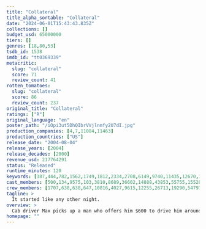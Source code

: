 ```yaml
---
title: "Collateral"
title_alpha_sortable: "Collateral"
date: "2024-06-01T15:43:43.835Z"
collections: []
budget_usd: 65000000
tiers: []
genres: [18,80,53]
tsdb_id: 1538
imdb_id: "tt0369339"
metacritic:
  slug: "collateral"
  score: 71
  review_count: 41
rotten_tomatoes:
  slug: "collateral"
  score: 86
  review_count: 237
original_title: "Collateral"
ratings: ["R"]
original_language: "en"
poster_path: "/iOpi3ut5DhQIbrVVjlnmfy2U7dI.jpg"
production_companies: [4,7,11084,11463]
production_countries: ["US"]
release_date: "2004-08-04"
release_years: [2004]
release_decades: [2000]
revenue_usd: 217764291
status: "Released"
runtime_minutes: 120
keywords: [387,444,782,1562,1749,1812,2334,2708,6149,9740,11435,12670,13112,15009,49950,163656,207268]
cast_members: [500,134,9575,103,3810,8689,36602,14888,43853,55755,155283,154883,5578,53257,18053,43010,51930,17342,976]
crew_members: [1707,638,638,647,10816,4027,9615,12255,26713,19290,54797,946579]
tagline: >
  It started like any other night.
overview: >
  Cab driver Max picks up a man who offers him $600 to drive him around. But the promise of easy money sours when Max realizes his fare is an assassin.
homepage: ""
---
```

